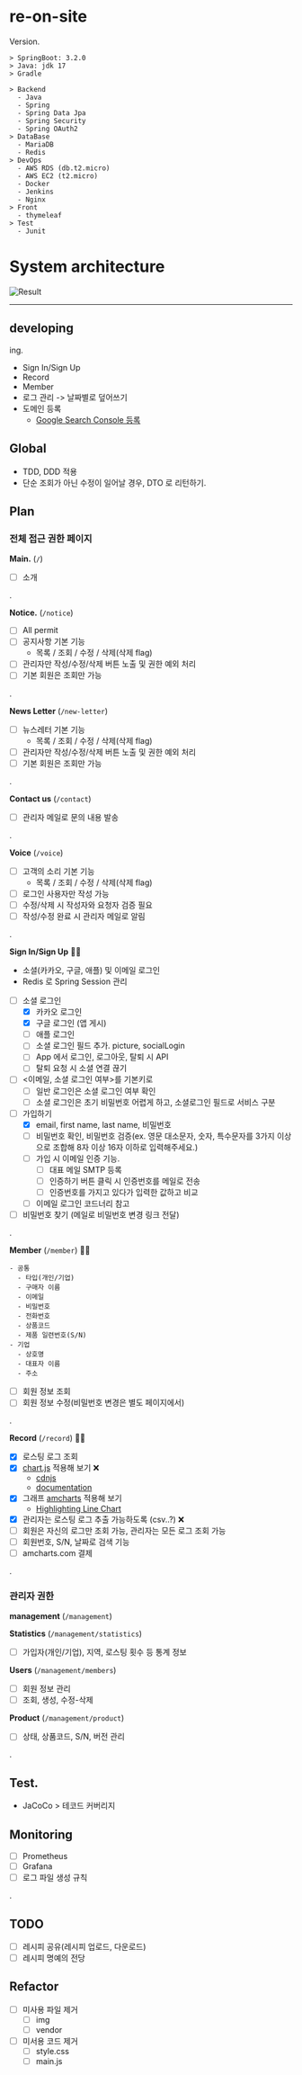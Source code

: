 # re-on-site

Version.

```text
> SpringBoot: 3.2.0
> Java: jdk 17
> Gradle
```

```text
> Backend
  - Java
  - Spring
  - Spring Data Jpa
  - Spring Security
  - Spring OAuth2
> DataBase
  - MariaDB
  - Redis
> DevOps
  - AWS RDS (db.t2.micro)
  - AWS EC2 (t2.micro)
  - Docker
  - Jenkins
  - Nginx
> Front
  - thymeleaf
> Test
  - Junit
```

# System architecture

![Result](https://raw.githubusercontent.com/jihunparkme/blog/main/img/aws-ec2/system-architecture.png 'Result')

---

## developing

ing.
- Sign In/Sign Up
- Record
- Member
- 로그 관리 -> 날짜별로 덮어쓰기
- 도메인 등록
  - [Google Search Console 등록](https://search.google.com/search-console/about)

## Global

- TDD, DDD 적용
- 단순 조회가 아닌 수정이 일어날 경우, DTO 로 리턴하기.

## Plan

### 전체 접근 권한 페이지

**Main.** (`/`)
- [ ] 소개

.

**Notice.** (`/notice`)
- [ ] All permit
- [ ] 공지사항 기본 기능
  - 목록 / 조회 / 수정 / 삭제(삭제 flag)
- [ ] 관리자만 작성/수정/삭제 버튼 노출 및 권한 예외 처리
- [ ] 기본 회원은 조회만 가능

.

**News Letter** (`/new-letter`)
- [ ] 뉴스레터 기본 기능
  - 목록 / 조회 / 수정 / 삭제(삭제 flag)
- [ ] 관리자만 작성/수정/삭제 버튼 노출 및 권한 예외 처리
- [ ] 기본 회원은 조회만 가능

.

**Contact us** (`/contact`)
- [ ] 관리자 메일로 문의 내용 발송

.

**Voice** (`/voice`)
- [ ] 고객의 소리 기본 기능
  - 목록 / 조회 / 수정 / 삭제(삭제 flag)
- [ ] 로그인 사용자만 작성 가능
- [ ] 수정/삭제 시 작성자와 요청자 검증 필요
- [ ] 작성/수정 완료 시 관리자 메일로 알림

.

**Sign In/Sign Up** 🏃🏻‍
- 소셜(카카오, 구글, 애플) 및 이메일 로그인
- Redis 로 Spring Session 관리

- [ ] 소셜 로그인
  - [x] 카카오 로그인
  - [x] 구글 로그인 (앱 게시)
  - [ ] 애플 로그인
  - [ ] 소셜 로그인 필드 추가. picture, socialLogin
  - [ ] App 에서 로그인, 로그아웃, 탈퇴 시 API
  - [ ] 탈퇴 요청 시 소셜 연결 끊기
  
- [ ] <이메일, 소셜 로그인 여부>를 기본키로
  - [ ] 일반 로그인은 소셜 로그인 여부 확인
  - [ ] 소셜 로그인은 초기 비밀번호 어렵게 하고, 소셜로그인 필드로 서비스 구분
- [ ] 가입하기
  - [x] email, first name, last name, 비밀번호 
  - [ ] 비밀번호 확인, 비밀번호 검증(ex. 영문 대소문자, 숫자, 특수문자를 3가지 이상으로 조합해 8자 이상 16자 이하로 입력해주세요.)
  - [ ] 가입 시 이메일 인증 기능.
    - [ ] 대표 메일 SMTP 등록
    - [ ] 인증하기 버튼 클릭 시 인증번호를 메일로 전송
    - [ ] 인증번호를 가지고 있다가 입력한 값하고 비교
  - [ ] 이메일 로그인 코드너리 참고
- [ ] 비밀번호 찾기 (메일로 비밀번호 변경 링크 전달)

.

**Member** (`/member`) 🏃🏻‍
```
- 공통
  - 타입(개인/기업)
  - 구매자 이름
  - 이메일
  - 비밀번호
  - 전화번호
  - 상품코드
  - 제품 일련번호(S/N)
- 기업
  - 상호명
  - 대표자 이름
  - 주소
```

- [ ] 회원 정보 조회
- [ ] 회원 정보 수정(비밀번호 변경은 별도 페이지에서)

.

**Record** (`/record`) 🏃🏻‍
- [x] 로스팅 로그 조회
- [x] [chart.js](https://www.chartjs.org/) 적용해 보기 ❌
  - [cdnjs](https://cdnjs.com/libraries/Chart.js)
  - [documentation](https://www.chartjs.org/docs/latest/)
- [x] 그래프 [amcharts](https://www.amcharts.com/) 적용해 보기
  - [Highlighting Line Chart](https://www.amcharts.com/demos/highlighting-line-chart-series-on-legend-hover/)
- [x] 관리자는 로스팅 로그 추출 가능하도록 (csv..?) ❌
- [ ] 회원은 자신의 로그만 조회 가능, 관리자는 모든 로그 조회 가능
- [ ] 회원번호, S/N, 날짜로 검색 기능
- [ ] amcharts.com 결제

.

### 관리자 권한

**management** (`/management`)

**Statistics** (`/management/statistics`)
- [ ] 가입자(개인/기업), 지역, 로스팅 횟수 등 통계 정보

**Users**  (`/management/members`)
- [ ] 회원 정보 관리
- [ ] 조회, 생성, 수정-삭제

**Product**  (`/management/product`)
- [ ] 상태, 상품코드, S/N, 버전 관리

.

## Test.

- JaCoCo > 테코드 커버리지

## Monitoring

- [ ] Prometheus
- [ ] Grafana
- [ ] 로그 파일 생성 규칙

.

## TODO

- [ ] 레시피 공유(레시피 업로드, 다운로드)
- [ ] 레시피 명예의 전당

## Refactor

- [ ] 미사용 파일 제거
  - [ ] img
  - [ ] vendor
- [ ] 미서용 코드 제거
  - [ ] style.css
  - [ ] main.js